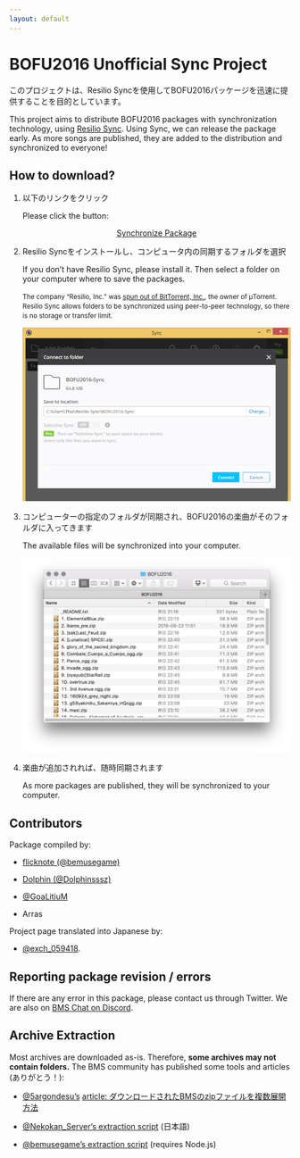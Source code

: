 ```yaml
---
layout: default
---
```


# BOFU2016 Unofficial Sync Project

このプロジェクトは、Resilio Syncを使用してBOFU2016パッケージを迅速に提供することを目的としています。

This project aims to distribute BOFU2016 packages with synchronization technology, using [Resilio Sync](https://getsync.com/individuals/).
Using Sync, we can release the package early.
As more songs are published, they are added to the distribution and synchronized to everyone!



## How to download?

1. 以下のリンクをクリック

   Please click the button:

   <p align="center"><a href="https://link.getsync.com/#f=BOFU2016&amp;sz=11E9&amp;t=2&amp;s=VI5S7SMEBYU6U3JDQ4VAFDPFNZN7QPRJFAWKM7VPYK3IPEKJOOBQ&amp;i=CY5QZIN5G6AOC4V2J6ZCARNADD7JB6SPP&amp;v=2.4" class="dl">Synchronize Package</a></p>

2. Resilio Syncをインストールし、コンピュータ内の同期するフォルダを選択

   If you don’t have Resilio Sync, please install it.
   Then select a folder on your computer where to save the packages.

   <small>The company “Resilio, Inc.” was [spun out of BitTorrent, Inc.](https://getsync.com/about/), the owner of μTorrent.
   Resilio Sync allows folders to be synchronized using peer-to-peer technology,
   so there is no storage or transfer limit.</small>

   ![Sync screenshot](sync.png)

3. コンピューターの指定のフォルダが同期され、BOFU2016の楽曲がそのフォルダに入ってきます

   The available files will be synchronized into your computer.

   ![Sync screenshot](folder.png)

4. 楽曲が追加されれば、随時同期されます

   As more packages are published, they will be synchronized to your computer.



## Contributors

Package compiled by:

- [flicknote (@bemusegame)](https://twitter.com/bemusegame)

- [Dolphin (@Dolphinsssz)](https://twitter.com/Dolphinsssz)

- [@GoaLitiuM](https://twitter.com/GoaLitiuM)

- Arras

Project page translated into Japanese by:

- [@exch_059418](https://twitter.com/exch_059418).



## Reporting package revision / errors

If there are any error in this package, please contact us through Twitter.
We are also on [BMS Chat on Discord](https://discordapp.com/invite/0lUN07Rj1O8Sdctv).


## Archive Extraction

Most archives are downloaded as-is. Therefore, __some archives may not contain folders.__ The BMS community has published some tools and articles (ありがとう！):

- [@5argondesu’s](https://twitter.com/5argondesu/status/783980436003237888) [article: ダウンロードされたBMSのzipファイルを複数展開方法](http://qiita.com/5argon/items/cc7d7d9a652f57589674)

- [@Nekokan_Server’s extraction script](https://twitter.com/Nekokan_Server/status/783619188724076545) (日本語)

- [@bemusegame’s extraction script](https://gist.github.com/dtinth/e61f2dfc53b29db2282fb6e9602cb559) (requires Node.js)
